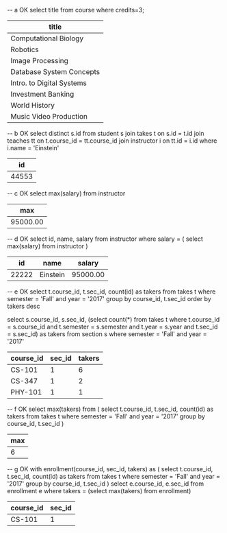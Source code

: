 -- a OK
select title
from course
where credits=3;

| title                     |
| ------------------------- |
| Computational Biology     |
| Robotics                  |
| Image Processing          |
| Database System Concepts  |
| Intro. to Digital Systems |
| Investment Banking        |
| World History             |
| Music Video Production    |

-- b OK
select distinct s.id
from student s
join takes t on s.id = t.id
join teaches tt on t.course_id = tt.course_id
join instructor i on tt.id = i.id
where i.name = 'Einstein'

| id    |
| ----- |
| 44553 |

-- c OK
select max(salary)
from instructor

| max      |
| -------- |
| 95000.00 |

-- d OK
select id, name, salary
from instructor
where salary = (
  select max(salary)
  from instructor
)

| id    | name     | salary   |
| ----- | -------- | -------- |
| 22222 | Einstein | 95000.00 |

-- e OK
select t.course_id, t.sec_id, count(id) as takers
from takes t
where semester = 'Fall' and year = '2017'
group by course_id, t.sec_id
order by takers desc

select s.course_id, s.sec_id,
  (select count(*)
   from takes t
   where t.course_id = s.course_id
    and t.semester = s.semester
    and t.year = s.year
    and t.sec_id = s.sec_id)
  as takers
from section s
where semester = 'Fall' and year = '2017'

| course_id | sec_id | takers |
| --------- | ------ | ------ |
| CS-101    | 1      | 6      |
| CS-347    | 1      | 2      |
| PHY-101   | 1      | 1      |

-- f OK
select max(takers) from (
  select t.course_id, t.sec_id, count(id) as takers
  from takes t
  where semester = 'Fall' and year = '2017'
  group by course_id, t.sec_id
)

| max |
| --- |
| 6   |

-- g OK
with enrollment(course_id, sec_id, takers) as (
  select t.course_id, t.sec_id, count(id) as takers
  from takes t
  where semester = 'Fall' and year = '2017'
  group by course_id, t.sec_id
)
select e.course_id, e.sec_id
from enrollment e
where takers = (select max(takers) from enrollment)

| course_id | sec_id |
| --------- | ------ |
| CS-101    | 1      |